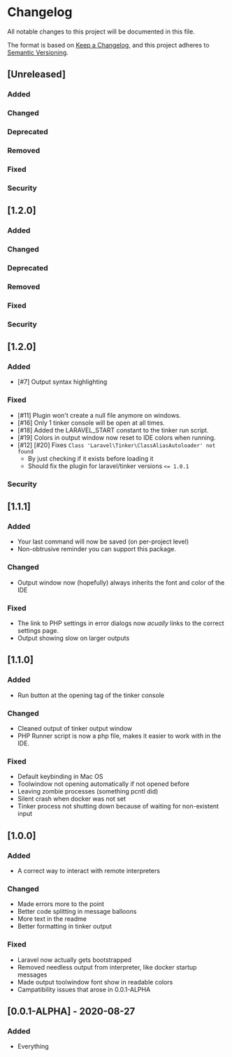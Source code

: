 # Changelog

All notable changes to this project will be documented in this file.

The format is based on [Keep a Changelog](https://keepachangelog.com/en/1.0.0/),
and this project adheres to [Semantic Versioning](https://semver.org/spec/v2.0.0.html).

## [Unreleased]
### Added

### Changed

### Deprecated

### Removed

### Fixed

### Security
## [1.2.0]
### Added

### Changed

### Deprecated

### Removed

### Fixed

### Security
## [1.2.0]
### Added
 - [#7] Output syntax highlighting

### Fixed
 - [#11] Plugin won't create a null file anymore on windows. 
 - [#16] Only 1 tinker console will be open at all times.
 - [#18] Added the LARAVEL_START constant to the tinker run script.
 - [#19] Colors in output window now reset to IDE colors when running.
 - [#12] [#20] Fixes `Class 'Laravel\Tinker\ClassAliasAutoloader' not found`
   - By just checking if it exists before loading it
   - Should fix the plugin for laravel/tinker versions `<= 1.0.1`

### Security
## [1.1.1]
### Added
 - Your last command will now be saved (on per-project level)
 - Non-obtrusive reminder you can support this package.
 
### Changed
 - Output window now (hopefully) always inherits the font and color of the IDE

### Fixed
 - The link to PHP settings in error dialogs now *acually* links to the correct settings page.
 - Output showing slow on larger outputs

## [1.1.0]

### Added
 - Run button at the opening tag of the tinker console

### Changed
 - Cleaned output of tinker output window
 - PHP Runner script is now a php file, makes it easier to work with in the IDE.
 
### Fixed
 - Default keybinding in Mac OS
 - Toolwindow not opening automatically if not opened before
 - Leaving zombie processes (something pcntl did)
 - Silent crash when docker was not set
 - Tinker process not shutting down because of waiting for non-existent input

## [1.0.0]
### Added
 - A correct way to interact with remote interpreters

### Changed
 - Made errors more to the point
 - Better code splitting in message balloons
 - More text in the readme
 - Better formatting in tinker output
 
### Fixed
 - Laravel now actually gets bootstrapped
 - Removed needless output from interpreter, like docker startup messages
 - Made output toolwindow font show in readable colors
 - Campatibility issues that arose in 0.0.1-ALPHA
 
 
## [0.0.1-ALPHA] - 2020-08-27
### Added
 - Everything